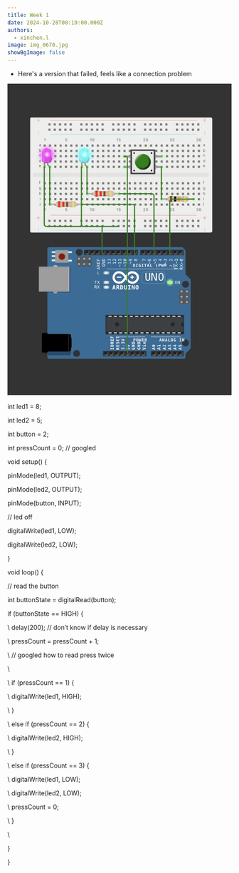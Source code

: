 ```yaml
---
title: Week 1
date: 2024-10-28T00:19:00.000Z
authors:
  - xinchen.l
image: img_0670.jpg
showBgImage: false
---
```

* Here's a version that failed, feels like a connection problem

![](wechatimg384.jpg)

int led1 = 8;          

int led2 = 5;          

int button = 2;        



int pressCount = 0;     // googled

void setup() {

  

  pinMode(led1, OUTPUT);  

  pinMode(led2, OUTPUT);



  

  pinMode(button, INPUT);



  // led off

  digitalWrite(led1, LOW);  

  digitalWrite(led2, LOW);

}



void loop() {

  // read the button

  int buttonState = digitalRead(button);



  

  if (buttonState == HIGH) {



\    delay(200);          // don’t know if delay is necessary 



\    pressCount = pressCount + 1;

\    // googled how to read press twice



\    

\    if (pressCount == 1) {

\    digitalWrite(led1, HIGH);   

\    } 

\    else if (pressCount == 2) {

\    digitalWrite(led2, HIGH);   

\    } 

\    else if (pressCount == 3) {

\    digitalWrite(led1, LOW);     

\    digitalWrite(led2, LOW);

\    pressCount = 0;              

\    }

\    

   

  }

}
